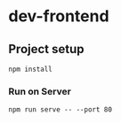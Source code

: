 # dev-frontend

## Project setup
```
npm install
```

### Run on Server
```
npm run serve -- --port 80
```

